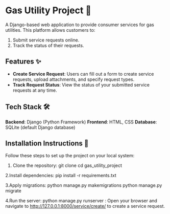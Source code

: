 # Gas Utility Project 🚀

A Django-based web application to provide consumer services for gas utilities. This platform allows customers to:
1. Submit service requests online.
2. Track the status of their requests.

## Features ✨

- **Create Service Request**: Users can fill out a form to create service requests, upload attachments, and specify request types.
- **Track Request Status**: View the status of your submitted service requests at any time.

## Tech Stack 🛠️

**Backend**: Django (Python Framework)
**Frontend**: HTML, CSS
**Database**: SQLite (default Django database)

 
## Installation Instructions 📝

Follow these steps to set up the project on your local system:

1. Clone the repository:
   git clone <repository-url>
   cd gas_utility_project
   
2.Install dependencies:
pip install -r requirements.txt

3.Apply migrations:
python manage.py makemigrations
python manage.py migrate

4.Run the server:
python manage.py runserver :
Open your browser and navigate to http://127.0.0.1:8000/service/create/ to create a service request.



